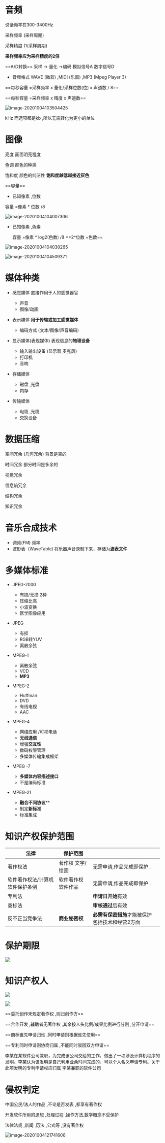 # 音频

说话频率在300-3400Hz



采样频率 (采样周期)

采样精度 (1/采样周期)

**采样频率应为采样精度的2倍**



==A/D转换==	采样 -> 量化 ->编码			模拟信号A		数字信号D



* 音频格式	WAVE (微软) ,MIDI (乐器) ,MP3 (Mpeg Player 3)



==每秒容量 =采样频率 x 量化/采样位数(位) x 声道数 / 8==

==每秒容量 =采样频率 x 精度 x 声道数==

![image-20201004103504425](image.assets/image-20201004103504425.png)

kHz	而选项都是kb ,所以无需转化为更小的单位



# 图像



亮度	画面明亮程度

色调	颜色的种类

饱和度	颜色的纯洁性	**饱和度越低越接近灰色**



==容量==

* 已知像素 ,位数

容量 =像素 * 位数 /8

![image-20201004104007306](image.assets/image-20201004104007306.png)



* 已知像素 ,色素

  容量 =像素 * log2(色数) /8			==2^位数 =色数==

![image-20201004104030265](image.assets/image-20201004104030265.png)



![image-20201004104509371](image.assets/image-20201004104509371.png)



# 媒体种类



* 感觉媒体	直接作用于人的感觉器官
  * 声音
  * 图像/动画

* 表示媒体	**用于传输或加工感觉媒体**
  * 编码方式 (文本/图像/声音编码)

* 显示媒体(表现媒体)	表现信息的**物理设备**
  * 输入输出设备 (显示器 麦克风)
  * 打印机
  * 音响

* 存储媒体
  * 磁盘 ,光盘
  * 内存

* 传输媒体
  * 电缆 ,光缆
  * 交换设备







# 数据压缩



空间冗余 (几何冗余)		背景是空的

时间冗余							部分时间是多余的

视觉冗余							

信息熵冗余

结构冗余							

知识冗余



# 音乐合成技术



* 调频(FM) 		频率
* 波形表（WaveTable)   将乐器声音录制下来，存储为**波表文件**



# 多媒体标准





* JPEG-2000
  * 有损/无损 2种
  * 压缩比高
  * 小波变换
  * 医学图像应用

* JPEG
  * 有损
  * RGB转YUV
  * 离散余弦

* MPEG-1
  * 离散余弦
  * VCD
  * **MP3**



* MPEG-2
  * Huffman
  * DVD
  * 有线电视
  * AAC

* MPEG-4
  * 网络应用 /可视电话
  * **无线通信**
  * 增强**交互性**
  * 数码权限管理
  * 多媒体传输集成框架

* MPEG -7
  * **多媒体内容描述接口**
  * 不是编码标准

* MPEG-21
  * **融合不同协议****
  * 制定**新标准**
  * 标准集成





# 知识产权保护范围



| 法律                            | 保护范围            |                                                      |
| ------------------------------- | ------------------- | ---------------------------------------------------- |
| 著作权法                        | 著作权 文字/绘画    | 无需申请,作品完成即保护 .                            |
| 软件著作权法/计算机软件保护条例 | 软件著作权 软件作品 | 无需申请,作品完成即保护 .                            |
| 专利法                          |                     | **申请日开始**有效                                   |
| 商标法                          |                     | **审核通过**后有效                                   |
| 反不正当竞争法                  | **商业秘密权**      | **必需有保密措施**才能被保护     包括技术和经营2方面 |



# 保护期限



![](image.assets/QQ拼音截图20201004112126.png)



# 知识产权人

![](image.assets/QQ拼音截图20201004112320.png)



![](image.assets/QQ拼音截图20201004112413.png)

==委托创作未规定著作权 ,则归创作方==

==合作开发 ,辅助者无著作权 ,其余按人头比例/成果比例进行分割 ,分开申请==

==商标谁先申请归谁 ,同时申请则根据谁先使用==

==专利同时申请则协商归属 ,不能同时驳回双方申请==





李某在某软件公司兼职，为完成该公司交给的工作，做出了一项涉及计算机程序的发明。李某认为该发明是自己利用业余时间完成的，可以个人名义申请专利。关于此项发明的专利申请权应归属		李某兼职的软件公司



# 侵权判定



中国公民/法人的作品 ,不论是否发表 ,都享有著作权



开发软件所用的思想 ,处理过程 ,操作方法,数学概念不受保护

法律法规 ,新闻 ,历法 ,公式等 ,没有著作权

![image-20201004121741606](image.assets/image-20201004121741606.png)





